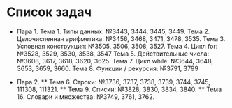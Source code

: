 # Список задач

* Пара 1.
	Тема 1. Типы данных: 			№3443, 3444, 3445, 3449.
	Тема 2. Целочисленная арифметика: 	№3456, 3468, 3471, 3478, 3535.
	Тема 3. Условная конструкция: 		№3505, 3506, 3508, 3527.
	Тема 4. Цикл for: 			№3528, 3529, 3530, 3538, 3547
	Тема 5. Действительные числа: 		№3608, 3617, 3618, 3620, 3625.
	Тема 7. Цикл while: 			№3644, 3648, 3653, 3659, 3660.
	Тема 8. Функции / рекурсия: 		№3791, 3799

* Пара 2.
	** Тема 6. Строки: 			№3736, 3737, 3738, 3739, 3744, 3745, 111308, 111321.
	** Тема 9. Списки: 			№3828, 3830, 3834, 3840.
	** Тема 16. Словари и множества:	№3749, 3761, 3762.
